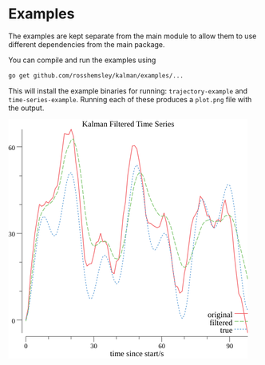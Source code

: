 # Examples

The examples are kept separate from the main module to allow them to use different dependencies from the main package.

You can compile and run the examples using

```bash
go get github.com/rosshemsley/kalman/examples/...
```

This will install the example binaries for running: `trajectory-example` and `time-series-example`.
Running each of these produces a `plot.png` file with the output.

![Alt text](images/plot.png?raw=true "Foo")
